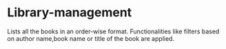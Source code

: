 # Library-management

Lists all the books in an order-wise format.
Functionalities like filters based on author name,book name or title of the book are applied.

